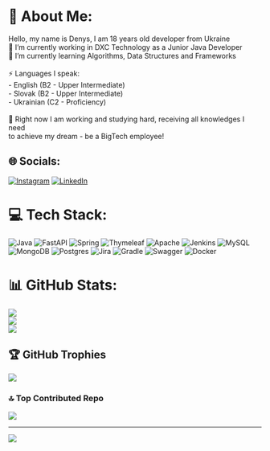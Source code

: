 # 💫 About Me:
Hello, my name is Denys, I am 18 years old developer from Ukraine<br>🔭 I’m currently working in DXC Technology as a Junior Java Developer<br>🌱 I’m currently learning Algorithms, Data Structures and Frameworks<br><br>⚡ Languages I speak:<br>- English (B2 - Upper Intermediate)<br>- Slovak (B2 - Upper Intermediate)<br>- Ukrainian (C2 - Proficiency)<br><br>💬 Right now I am working and studying hard, receiving all knowledges I need<br> to achieve my dream - be a BigTech employee!


## 🌐 Socials:
[![Instagram](https://img.shields.io/badge/Instagram-%23E4405F.svg?logo=Instagram&logoColor=white)](https://instagram.com/denys.panasiuk) [![LinkedIn](https://img.shields.io/badge/LinkedIn-%230077B5.svg?logo=linkedin&logoColor=white)](https://linkedin.com/in/denys-panasiuk) 

# 💻 Tech Stack:
![Java](https://img.shields.io/badge/java-%23ED8B00.svg?style=flat&logo=java&logoColor=white) ![FastAPI](https://img.shields.io/badge/FastAPI-005571?style=flat&logo=fastapi) ![Spring](https://img.shields.io/badge/spring-%236DB33F.svg?style=flat&logo=spring&logoColor=white) ![Thymeleaf](https://img.shields.io/badge/Thymeleaf-%23005C0F.svg?style=flat&logo=Thymeleaf&logoColor=white) ![Apache](https://img.shields.io/badge/apache-%23D42029.svg?style=flat&logo=apache&logoColor=white) ![Jenkins](https://img.shields.io/badge/jenkins-%232C5263.svg?style=flat&logo=jenkins&logoColor=white) ![MySQL](https://img.shields.io/badge/mysql-%2300f.svg?style=flat&logo=mysql&logoColor=white) ![MongoDB](https://img.shields.io/badge/MongoDB-%234ea94b.svg?style=flat&logo=mongodb&logoColor=white) ![Postgres](https://img.shields.io/badge/postgres-%23316192.svg?style=flat&logo=postgresql&logoColor=white) ![Jira](https://img.shields.io/badge/jira-%230A0FFF.svg?style=flat&logo=jira&logoColor=white) ![Gradle](https://img.shields.io/badge/Gradle-02303A.svg?style=flat&logo=Gradle&logoColor=white) ![Swagger](https://img.shields.io/badge/-Swagger-%23Clojure?style=flat&logo=swagger&logoColor=white) ![Docker](https://img.shields.io/badge/docker-%230db7ed.svg?style=flat&logo=docker&logoColor=white)
# 📊 GitHub Stats:
![](https://github-readme-stats.vercel.app/api?username=DenysPanasiuk&theme=tokyonight&hide_border=false&include_all_commits=true&count_private=false)<br/>
![](https://github-readme-streak-stats.herokuapp.com/?user=DenysPanasiuk&theme=tokyonight&hide_border=false)<br/>
![](https://github-readme-stats.vercel.app/api/top-langs/?username=DenysPanasiuk&theme=tokyonight&hide_border=false&include_all_commits=true&count_private=false&layout=compact)

## 🏆 GitHub Trophies
![](https://github-profile-trophy.vercel.app/?username=DenysPanasiuk&theme=tokyonight&no-frame=false&no-bg=false&margin-w=4)

### 🔝 Top Contributed Repo
![](https://github-contributor-stats.vercel.app/api?username=DenysPanasiuk&limit=5&theme=tokyonight&combine_all_yearly_contributions=true)

---
[![](https://visitcount.itsvg.in/api?id=DenysPanasiuk&icon=0&color=1)](https://visitcount.itsvg.in)

<!-- Proudly created with GPRM ( https://gprm.itsvg.in ) -->
